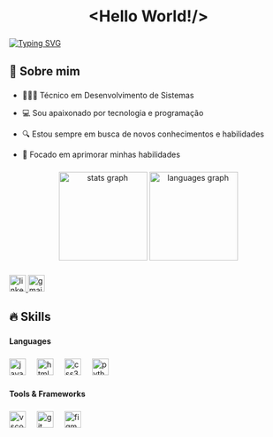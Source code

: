 <h1 align="center">&lt;Hello World!/&gt;</h1>

<!-- &lt;h1&gt; Hello World &lt;/h1&gt; -->

###

<a href="https://git.io/typing-svg"><img src="https://readme-typing-svg.demolab.com?font=Fira+Code&pause=1000&color=F7F7F7&width=435&lines=Ol%C3%A1!%2C+me+chamo+Iago+" alt="Typing SVG" /></a>

<h2 align="left">👤  Sobre mim</h2>

###

<ul>
  <li><p align="left">🧑🏻‍💻 Técnico em Desenvolvimento de Sistemas</p></li>
  <li><p align="left">💻 Sou apaixonado por tecnologia e programação</p></li>
  <li><p align="left">🔍 Estou sempre em busca de novos conhecimentos e habilidades</p></li>
  <li><p align="left">🚀 Focado em aprimorar minhas habilidades</p></li>
</ul>

###

<div align="center">
  <img src="https://github-readme-stats.vercel.app/api?username=euIagoRibeiro&hide_title=false&hide_rank=false&show_icons=true&include_all_commits=true&count_private=true&disable_animations=false&theme=midnight-purple&locale=en&hide_border=false&order=1" height="160" alt="stats graph"  />
  <img src="https://github-readme-stats.vercel.app/api/top-langs?username=euIagoRibeiro&locale=en&hide_title=false&layout=compact&card_width=320&langs_count=5&theme=midnight-purple&hide_border=false&order=2" height="160" alt="languages graph"  />
</div>

###

<div align="left">
  <a href="https://www.linkedin.com/in/euiagoribeiro/" target="_blank">
    <img src="https://img.shields.io/static/v1?message=LinkedIn&logo=linkedin&label=&color=0077B5&logoColor=white&labelColor=&style=for-the-badge" height="30" alt="linkedin logo"  />
  </a>
  <a href="tomail:iagoribeirospider2007dpr@gmail.com" target="_blank">
    <img src="https://img.shields.io/static/v1?message=Gmail&logo=gmail&label=&color=D14836&logoColor=white&labelColor=&style=for-the-badge" height="30" alt="gmail logo"  />
  </a>
</div>

###

<h2 align="left">🔥 Skills</h2>

###

<h4 align="left">Languages</h4>

###

<div align="left">
  <img src="https://cdn.jsdelivr.net/gh/devicons/devicon/icons/javascript/javascript-original.svg" height="30" alt="javascript logo"  />
  <img width="12" />
  <img src="https://cdn.jsdelivr.net/gh/devicons/devicon/icons/html5/html5-original.svg" height="30" alt="html5 logo"  />
  <img width="12" />
  <img src="https://cdn.jsdelivr.net/gh/devicons/devicon/icons/css3/css3-original.svg" height="30" alt="css3 logo"  />
  <img width="12" />
  <img src="https://cdn.jsdelivr.net/gh/devicons/devicon/icons/python/python-original.svg" height="30" alt="python logo"  />
</div>

###

<h4 align="left">Tools & Frameworks</h4>

###

<div align="left">
  <img src="https://cdn.jsdelivr.net/gh/devicons/devicon/icons/vscode/vscode-original.svg" height="30" alt="vscode logo"  />
  <img width="12" />
  <img src="https://cdn.jsdelivr.net/gh/devicons/devicon/icons/git/git-original.svg" height="30" alt="git logo"  />
  <img width="12" />
  <img src="https://cdn.jsdelivr.net/gh/devicons/devicon/icons/figma/figma-original.svg" height="30" alt="figma logo"  />
</div>

###
